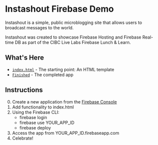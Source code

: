 # Instashout Firebase Demo

Instashout is a simple, public microblogging site that allows users to broadcast messages to the world.

Instashout was created to showcase Firebase Hosting and Firebase Real-time DB as part of the CIBC Live Labs Firebase Lunch &amp; Learn.

## What's Here

- [`index.html`](/index.html) - The starting point: An HTML template
- [`Finished`](/Finished) - The completed app

## Instructions

0. Create a new application from the [Firebase Console](https://console.firebase.google.com)
1. Add functionality to index.html
2. Using the Firebase CLI:
	- firebase login
	- firebase use YOUR_APP_ID
	- firebase deploy
3. Access the app from YOUR_APP_ID.firebaseapp.com
4. Celebrate!
